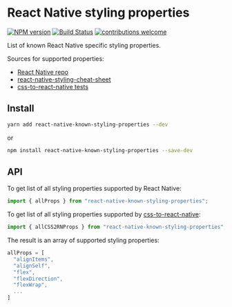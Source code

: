 # React Native styling properties

[![NPM version](https://img.shields.io/npm/v/react-native-known-styling-properties.svg)](https://www.npmjs.com/package/react-native-known-styling-properties)
[![Build Status](https://github.com/kristerkari/react-native-known-styling-properties/workflows/Tests/badge.svg)](https://github.com/kristerkari/react-native-known-styling-properties/actions?workflow=Tests)
[![contributions welcome](https://img.shields.io/badge/contributions-welcome-brightgreen.svg?style=flat)](https://egghead.io/courses/how-to-contribute-to-an-open-source-project-on-github)

List of known React Native specific styling properties.

Sources for supported properties:

- [React Native repo](https://github.com/facebook/react-native/blob/main/packages/react-native/Libraries/StyleSheet/StyleSheetTypes.d.ts)
- [react-native-styling-cheat-sheet](https://github.com/vhpoet/react-native-styling-cheat-sheet)
- [css-to-react-native tests](https://github.com/styled-components/css-to-react-native/tree/master/src/__tests__)

## Install

```sh
yarn add react-native-known-styling-properties --dev
```

or

```sh
npm install react-native-known-styling-properties --save-dev
```

## API

To get list of all styling properties supported by React Native:

```js
import { allProps } from "react-native-known-styling-properties";
```

To get list of all styling properties supported by [css-to-react-native](https://github.com/styled-components/css-to-react-native):

```js
import { allCSS2RNProps } from "react-native-known-styling-properties";
```

The result is an array of supported styling properties:

```js
allProps = [
  "alignItems",
  "alignSelf",
  "flex",
  "flexDirection",
  "flexWrap",
  ...
]
```

